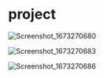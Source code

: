 # project
![Screenshot_1673270680](https://user-images.githubusercontent.com/111210126/211320246-5064adda-a5ac-4b04-8201-822d044b79e5.png)


![Screenshot_1673270683](https://user-images.githubusercontent.com/111210126/211320253-ad17c666-cf12-4ec1-9c79-522c03803717.png)


![Screenshot_1673270686](https://user-images.githubusercontent.com/111210126/211320256-1f994e55-59ff-40ef-a9ac-d0683156c458.png)
